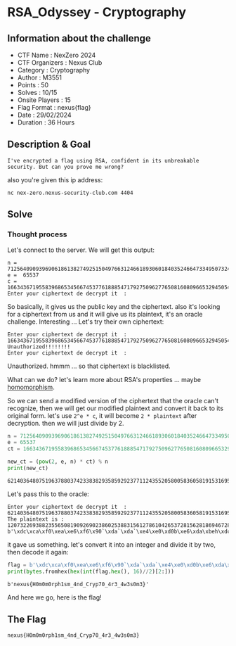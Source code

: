 # RSA_Odyssey - Cryptography
## Information about the challenge
- CTF Name : NexZero 2024
- CTF Organizers : Nexus Club
- Category : Cryptography
- Author : M3551
- Points : 50
- Solves : 10/15
- Onsite Players : 15
- Flag Format : nexus{flag}
- Date : 29/02/2024
- Duration : 36 Hours

## Description & Goal
```
I've encrypted a flag using RSA, confident in its unbreakable security. But can you prove me wrong?
```
also you're given this ip address:
```
nc nex-zero.nexus-security-club.com 4404
```
## Solve
### Thought process
Let's connect to the server.
We will get this output:
```
n =  7125640909396906186138274925150497663124661893060184035246647334950732476738819362930401387750729175184801633507356865829007494141801270082312736084218253
e =  65537
c =  1663436719558396865345667453776188854717927509627765081608096653294505454111845172743310384821623360597414506949000266176079425776633421465045977957484518
Enter your ciphertext de decrypt it  : 
```
So basically, it gives us the public key and the ciphertext. also it's looking for a ciphertext from us and it will give us its plaintext, it's an oracle challenge. Interesting ...
Let's try their own ciphertext:
```
Enter your ciphertext de decrypt it  : 
1663436719558396865345667453776188854717927509627765081608096653294505454111845172743310384821623360597414506949000266176079425776633421465045977957484518
Unauthorized!!!!!!!!
Enter your ciphertext de decrypt it  : 
```
Unauthorized. hmmm ...
so that ciphertext is blacklisted.

What can we do? let's learn more about RSA's properties ... maybe [homomorphism](https://www.youtube.com/watch?v=r8psTgL4K4M).

So we can send a modified version of the ciphertext that the oracle can't recognize, then we will get our modified plaintext and convert it back to its original form.
let's use `2^e * c`, it will become `2 * plaintext` after decryption. then we will just divide by 2.

```python
n = 7125640909396906186138274925150497663124661893060184035246647334950732476738819362930401387750729175184801633507356865829007494141801270082312736084218253
e = 65537
ct = 1663436719558396865345667453776188854717927509627765081608096653294505454111845172743310384821623360597414506949000266176079425776633421465045977957484518

new_ct = (pow(2, e, n) * ct) % n
print(new_ct)
```
```
6214036480751963788037423383829358592923771124355205800583605819153169574478263319887195873637972940444438871427056893072601837757900417887398233483446868
```
Let's pass this to the oracle:
```
Enter your ciphertext de decrypt it  : 
6214036480751963788037423383829358592923771124355205800583605819153169574478263319887195873637972940444438871427056893072601837757900417887398233483446868
The plaintext is : 120732269388235565081909269023860253883156127861042653728156281869467283543520872930218591020878817018
b'\xdc\xca\xf0\xea\xe6\xf6\x90`\xda`\xda`\xe4\xe0\xd0b\xe6\xda\xbeh\xdc\xc8\xbe\x86\xe4\xf2\xe0n`\xbeh\xe4f\xbeh\xeef\xe6`\xdaf\xfa'
```
it gave us something. let's convert it into an integer and divide it by two, then decode it again:
```python
flag = b'\xdc\xca\xf0\xea\xe6\xf6\x90`\xda`\xda`\xe4\xe0\xd0b\xe6\xda\xbeh\xdc\xc8\xbe\x86\xe4\xf2\xe0n`\xbeh\xe4f\xbeh\xeef\xe6`\xdaf\xfa'
print(bytes.fromhex(hex(int(flag.hex(), 16)//2)[2:]))
```
```
b'nexus{H0m0m0rph1sm_4nd_Cryp70_4r3_4w3s0m3}'
```
And here we go, here is the flag!

## The Flag
```
nexus{H0m0m0rph1sm_4nd_Cryp70_4r3_4w3s0m3}
```